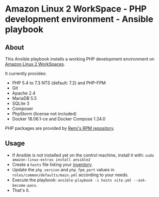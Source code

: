 # Amazon Linux 2 WorkSpace - PHP development environment - Ansible playbook

## About

This Ansible playbook installs a working PHP development environment on
[Amazon Linux 2 WorkSpaces](https://aws.amazon.com/workspaces/).

It currently provides:

* PHP 5.4 to 7.3 NTS (default: 7.2) and PHP-FPM
* Git
* Apache 2.4
* MariaDB 5.5
* SQLite 3
* Composer
* PhpStorm (license not included)
* Docker 18.06.1-ce and Docker Compose 1.24.0

PHP packages are provided by [Remi's RPM repository](https://rpms.remirepo.net/).

## Usage

* If Ansible is not installed yet on the control machine, install it with:
  `sudo amazon-linux-extras install ansible2`
* Create a `hosts` file listing your [inventory](https://docs.ansible.com/ansible/latest/user_guide/intro_inventory.html).
* Update the `php_version` and `php_fpm_port` values in `roles/common/defaults/main.yml` according to your needs.
* Execute the playbook: `ansible-playbook -i hosts site.yml --ask-become-pass`.
* That's it.
